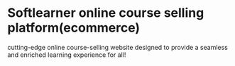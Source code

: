 # Softlearner online course selling platform(ecommerce)
 cutting-edge online course-selling website designed to provide a seamless and enriched learning experience for all! 
